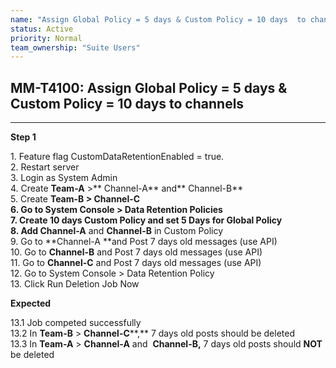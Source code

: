 ```yaml
---
name: "Assign Global Policy = 5 days & Custom Policy = 10 days  to channels"
status: Active
priority: Normal
team_ownership: "Suite Users"
---
```


## MM-T4100: Assign Global Policy = 5 days & Custom Policy = 10 days to channels

---

**Step 1**

1\. Feature flag CustomDataRetentionEnabled = true.\
2\. Restart server\
3\. Login as System Admin\
4\. Create **Team-A** >** Channel-A** and** Channel-B**\
5\. Create **Team-B **> **Channel-C**\
6\. Go to System Console > Data Retention Policies\
7\. Create 10 days Custom Policy and set 5 Days for Global Policy\
8\. Add** Channel-A** and **Channel-B** in Custom Policy\
9\. Go to **Channel-A **and Post 7 days old messages (use API)\
10\. Go to **Channel-B** and Post 7 days old messages (use API)\
11\. Go to **Channel-C** and Post 7 days old messages (use API)\
12\. Go to System Console > Data Retention Policy\
13\. Click Run Deletion Job Now

**Expected**

13.1 Job competed successfully\
13.2 In **Team-B** > **Channel-C****,** 7 days old posts should be deleted\
13.3 In **Team-A** > **Channel-A** and  **Channel-B,** 7 days old posts should **NOT** be deleted
